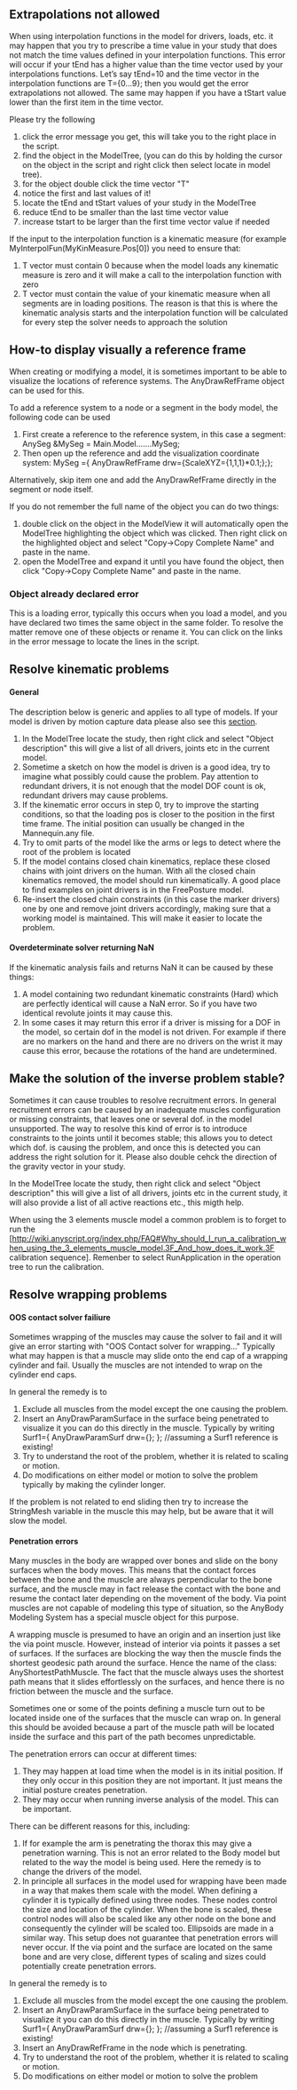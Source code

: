 Extrapolations not allowed
---

When using interpolation functions in the model for drivers, loads, etc. it may happen that you try to prescribe a time value in your study that does not match the time values defined in your interpolation functions. This error will occur if your tEnd has a higher value than the time vector used by your interpolations functions. Let’s say tEnd=10 and the time vector in the interpolation functions are T={0...9}; then you would get the error extrapolations not allowed. The same may happen if you have a tStart value lower than the first item in the time vector. 

Please try the following
1. click the error message you get, this will take you to the right place in the script.
2. find the object in the ModelTree, (you can do this by holding the cursor on the object in the script and right click then select locate in model tree).
3. for the object double click the time vector "T"
4. notice the first and last values of it!
5. locate the tEnd and tStart values of your study in the ModelTree 
6. reduce tEnd to be smaller than the last time vector value
7. increase tstart to be larger than the first time vector value if needed


If the input to the interpolation function is a kinematic measure (for example MyInterpolFun(MyKinMeasure.Pos[0]) you need to ensure that:

1. T vector must contain 0 because when the model loads any kinematic measure is zero and it will make a call to the interpolation function with zero
2. T vector must contain the value of your kinematic measure when all segments are in loading positions. The reason is that this is where the kinematic analysis starts and the interpolation function will be calculated for every step the solver needs to approach the solution

How-to display visually a reference frame 
---
When creating or modifying a model, it is sometimes important to be able to visualize the locations of reference systems. 
The AnyDrawRefFrame object can be used for this.

To add a reference system to a node or a segment in the body model, the following code can be used

1. First create a reference to the reference system, in this case a segment: AnySeg &MySeg  = Main.Model.......MySeg;
2. Then open up the reference and add the visualization coordinate system: MySeg ={ AnyDrawRefFrame drw={ScaleXYZ={1,1,1}*0.1;};};

Alternatively, skip item one and add the AnyDrawRefFrame directly in the segment or node itself.

If you do not remember the full name of the object you can do two things:

1. double click on the object in the ModelView it will automatically open the ModelTree highlighting the object which was clicked. Then right click on the highlighted object and select "Copy->Copy Complete Name" and paste in the name.
2. open the ModelTree and expand it until you have found the object, then click "Copy->Copy Complete Name" and paste in the name.

### Object already declared error
This is a loading error, typically this occurs when you load a model, and you have declared two times the same object in the same folder. To resolve the matter remove one of these objects or rename it. You can click on the links in the error message to locate the lines in the script.

Resolve kinematic problems
---

#### General

The description below is generic and applies to all type of models. If your model is driven by motion capture data please also see this [section](https://github.com/AnyBody/support/wiki/NEW:-How-to-setup-your-own-MoCap-driven-Model#kinematic-analysis-fails).

1. In the ModelTree locate the study, then right click and select "Object description" this will give a list of all drivers, joints etc in the current model.
2. Sometime a sketch on how the model is driven is a good idea, try to imagine what possibly could cause the problem. Pay attention to redundant drivers, it is not enough that the model DOF count is ok, redundant drivers may cause problems. 
3. If the kinematic error occurs in step 0, try to improve the starting conditions, so that the loading pos is closer to the position in the first time frame. The initial position can usually be changed in the Mannequin.any file.
4. Try to omit parts of the model like the arms or legs to detect where the root of the problem is located
5. If the model contains closed chain kinematics, replace these closed chains with joint drivers on the human. With all the closed chain kinematics removed, the model should run kinematically. A good place to find examples on joint drivers is in the FreePosture model.
6. Re-insert the closed chain constraints (in this case the marker drivers) one by one and remove joint drivers accordingly, making sure that a working model is maintained. This will make it easier to locate the problem.

#### Overdeterminate solver returning NaN
If the kinematic analysis fails and returns NaN it can be caused by these things:

1. A model containing two redundant kinematic constraints (Hard) which are perfectly identical will cause a NaN error. So if you have two identical revolute joints it may cause this. 
2. In some cases it may return this error if a driver is missing for a DOF in the model, so certain dof in the model is not driven. For example if there are no markers on the hand and there are no drivers on the wrist it may cause this error, because the rotations of the hand are undetermined.

Make the solution of the inverse problem stable?
---

Sometimes it can cause troubles to resolve recruitment errors. In general recruitment errors can be caused by an inadequate muscles configuration or missing constraints, that leaves one or several dof. in the model unsupported. The way to resolve this kind of error is to introduce constraints to the joints until it becomes stable; this allows you to detect which dof. is causing the problem, and once this is detected you can address the right solution for it. Please also double cehck the direction of the gravity vector in your study.

In the ModelTree locate the study, then right click and select "Object description" this will give a list of all drivers, joints etc in the current study, it will also provide a list of all active reactions etc., this migth help.

When using the 3 elements muscle model a common problem is to forget to run the [http://wiki.anyscript.org/index.php/FAQ#Why_should_I_run_a_calibration_when_using_the_3_elements_muscle_model.3F_And_how_does_it_work.3F calibration sequence]. Remenber to select RunApplication in the operation tree to run the calibration.

Resolve wrapping problems
---

#### OOS contact solver failiure

Sometimes wrapping of the muscles may cause the solver to fail and it will give an error starting with "OOS Contact solver for wrapping..."
Typically what may happen is that a muscle may slide onto the end cap of a wrapping cylinder and fail. Usually the muscles are not intended to wrap on the cylinder end caps.  

In general the remedy is to 

1. Exclude all muscles from the model except the one causing the problem.
2. Insert an AnyDrawParamSurface in the surface being penetrated to visualize it you can do this directly in the muscle. Typically by writing Surf1={ AnyDrawParamSurf drw={}; }; //assuming a Surf1 reference is existing! 
3. Try to understand the root of the problem, whether it is related to scaling or motion. 
4. Do modifications on either model or motion to solve the problem typically by making the cylinder longer.

If the problem is not related to end sliding then try to increase the StringMesh variable in the muscle this may help, but be aware that it will slow the model.

#### Penetration errors

Many muscles in the body are wrapped over bones and slide on the bony surfaces when the body moves. This means that the contact forces between the bone and the muscle are always perpendicular to the bone surface, and the muscle may in fact release the contact with the bone and resume the contact later depending on the movement of the body. Via point muscles are not capable of modeling this type of situation, so the AnyBody Modeling System has a special muscle object for this purpose.

A wrapping muscle is presumed to have an origin and an insertion just like the via point muscle. However, instead of interior via points it passes a set of surfaces. If the surfaces are blocking the way then the muscle finds the shortest geodesic path around the surface. Hence the name of the class: AnyShortestPathMuscle. The fact that the muscle always uses the shortest path means that it slides effortlessly on the surfaces, and hence there is no friction between the muscle and the surface.  

Sometimes one or some of the points defining a muscle turn out to be located inside one of the surfaces that the muscle can wrap on. In general this should be avoided because a part of the muscle path will be located inside the surface and this part of the path becomes unpredictable.

The penetration errors can occur at different times:

1. They may happen at load time when the model is in its initial position. If they only occur in this position they are not important. It just means the initial posture creates penetration. 
2. They may occur when running inverse analysis of the model. This can be important.

There can be different reasons for this, including:

1. If for example the arm is penetrating the thorax this may give a penetration warning. This is not an error related to the Body model but related to the way the model is being used. Here the remedy is to change the drivers of the model. 
2. In principle all surfaces in the model used for wrapping have been made in a way that makes them scale with the model. When defining a cylinder it is typically defined using three nodes. These nodes control the size and location of the cylinder. When the bone is scaled, these control nodes will also be scaled like any other node on the bone and consequently the cylinder will be scaled too. Ellipsoids are made in a similar way. This setup does not guarantee that penetration errors will never occur. If the via point and the surface are located on the same bone and are very close, different types of scaling and sizes could potentially create penetration errors. 

In general the remedy is to 

1. Exclude all muscles from the model except the one causing the problem.
2. Insert an AnyDrawParamSurface in the surface being penetrated to visualize it you can do this directly in the muscle. Typically by writing Surf1={ AnyDrawParamSurf drw={}; }; //assuming a Surf1 reference is existing! 
3. Insert an AnyDrawRefFrame in the node which is penetrating. 
4. Try to understand the root of the problem, whether it is related to scaling or motion. 
5. Do modifications on either model or motion to solve the problem
